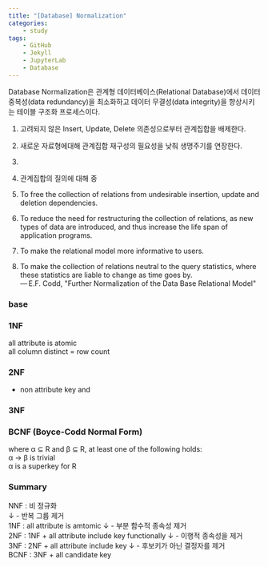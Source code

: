 ```yaml
---
title: "[Database] Normalization"  
categories:  
    - study
tags:  
    - GitHub  
    - Jekyll  
    - JupyterLab  
    - Database
---
```


Database Normalization은 관계형 데이터베이스(Relational Database)에서 데이터 중복성(data redundancy)을 최소화하고 데이터 무결성(data integrity)을 향상시키는 테이블 구조화 프로세스이다.

1. 고려되지 않은 Insert, Update, Delete 의존성으로부터 관계집합을 배제한다.
2. 새로운 자료형에대해 관계집합 재구성의 필요성을 낮춰 생명주기를 연장한다.
3. 
4. 관계집합의 질의에 대해 중

1. To free the collection of relations from undesirable insertion, update and deletion dependencies.  
2. To reduce the need for restructuring the collection of relations, as new types of data are introduced, and thus increase the life span of application programs.  
3. To make the relational model more informative to users.  
4. To make the collection of relations neutral to the query statistics, where these statistics are liable to change as time goes by.  
— E.F. Codd, "Further Normalization of the Data Base Relational Model"

### base 


### 1NF  
all attribute is atomic  
all column distinct = row count

### 2NF  
- non attribute key and 

### 3NF



### BCNF (Boyce-Codd Normal Form)  
where α ⊆ R and β ⊆ R, at least one of the following holds:  
α → β is trivial  
α is a superkey for R  

### Summary

NNF : 비 정규화  
↓ - 반복 그룹 제거  
1NF : all attribute is amtomic
↓ - 부분 함수적 종속성 제거  
2NF : 1NF + all attribute include key functionally
↓ - 이행적 종속성을 제거  
3NF : 2NF + all attribute include key
↓ - 후보키가 아닌 결정자를 제거  
BCNF : 3NF + all candidate key


<div class="input_area" markdown="1">

```python

```

</div>
